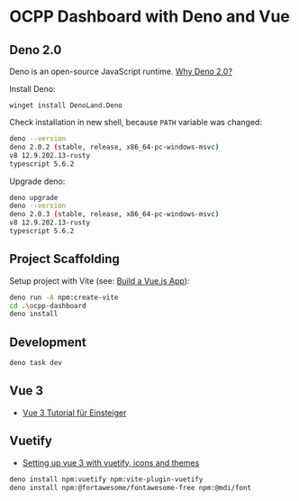 # OCPP Dashboard with Deno and Vue

## Deno 2.0

Deno is an open-source JavaScript runtime. [Why Deno 2.0?](https://www.heise.de/blog/JavaScript-Runtime-Deno-2-0-Ist-die-neue-Version-das-bessere-Node-js-9987604.html)

Install Deno:

```pwsh
winget install DenoLand.Deno
```

Check installation in new shell, because `PATH` variable was changed:

```bash
deno --version
deno 2.0.2 (stable, release, x86_64-pc-windows-msvc)
v8 12.9.202.13-rusty
typescript 5.6.2
```

Upgrade deno:

```bash
deno upgrade
deno --version
deno 2.0.3 (stable, release, x86_64-pc-windows-msvc)
v8 12.9.202.13-rusty
typescript 5.6.2
```

## Project Scaffolding

Setup project with Vite (see: [Build a Vue.js App](https://docs.deno.com/runtime/tutorials/how_to_with_npm/vue/)):

```bash
deno run -A npm:create-vite
cd .\ocpp-dashboard
deno install
```

## Development

```bash
deno task dev
```

## Vue 3

- [Vue 3 Tutorial für Einsteiger](https://vuejs.de/artikel/vuejs-tutorial-deutsch-anfaenger/)

## Vuetify

- [Setting up vue 3 with vuetify, icons and themes](https://www.the-koi.com/projects/setting-up-vue-3-with-vuetify-icons-and-themes/)

```bash
deno install npm:vuetify npm:vite-plugin-vuetify
deno install npm:@fortawesome/fontawesome-free npm:@mdi/font
```
